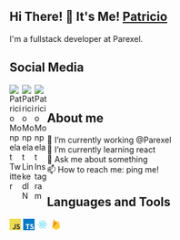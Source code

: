 ## Hi There! 👋 It's Me! [Patricio](https://patriciomonpelat.github.io/myResume/)
I'm a fullstack developer at Parexel.

## Social Media
<a href="https://twitter.com/patomonpe">
<img align="left" alt="Patricio Monpelat Twitter" width="22px" src="https://icongr.am/fontawesome/twitter.svg?size=128&color=70c8ff" />
</a>
<a href="https://www.linkedin.com/in/patricio-monpelat-872172133/">
<img align="left" alt="Patricio Monpelat LinkedIN" width="22px" src="https://icongr.am/fontawesome/linkedin.svg?size=128&color=70c8ff" />
</a>
<a href="https://www.instagram.com/patomonpe">
<img align="left" alt="Patricio Monpelat Instagram" width="22px" src="https://icongr.am/fontawesome/instagram.svg?size=128&color=70c8ff" />
</a>
<br/>

## About me
🔭 I’m currently working @Parexel <br>
🌱 I’m currently learning react <br>
💬 Ask me about something <br>
📫 How to reach me: ping me!<br>


## Languages and Tools
<code><img height="20" src="https://raw.githubusercontent.com/github/explore/80688e429a7d4ef2fca1e82350fe8e3517d3494d/topics/javascript/javascript.png"></code>
<code><img height="20" src="https://raw.githubusercontent.com/github/explore/80688e429a7d4ef2fca1e82350fe8e3517d3494d/topics/typescript/typescript.png"></code>
<code><img height="20" src="https://raw.githubusercontent.com/github/explore/80688e429a7d4ef2fca1e82350fe8e3517d3494d/topics/react/react.png"></code>
<code><img height="20" src="https://raw.githubusercontent.com/github/explore/80688e429a7d4ef2fca1e82350fe8e3517d3494d/topics/firebase/firebase.png"></code>





<!--
**PatricioMonpelat/PatricioMonpelat** is a ✨ _special_ ✨ repository because its `README.md` (this file) appears on your GitHub profile.

Here are some ideas to get you started:

- 🔭 I’m currently working on ...
- 🌱 I’m currently learning ...
- 👯 I’m looking to collaborate on ...
- 🤔 I’m looking for help with ...
- 💬 Ask me about ...
- 📫 How to reach me: ...
- 😄 Pronouns: ...
- ⚡ Fun fact: ...
-->
